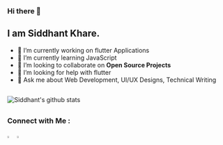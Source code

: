 ### Hi there 👋

## I am Siddhant Khare.


- 🔭 I’m currently working on flutter Applications
- 🌱 I’m currently learning JavaScript
- 👯 I’m looking to collaborate on **Open Source Projects**
- 🤔 I’m looking for help with flutter 
- 💬 Ask me about Web Development, UI/UX Designs, Technical Writing

##



![Siddhant's github stats](https://github-readme-stats.vercel.app/api?username=Siddhant-K-code&show_icons=true&line_height=30)<br>


##
### Connect with Me :

[<img src="https://img.icons8.com/color/48/000000/twitter.png" width="3.5%"/>](https://twitter.com/Siddhant_K_code)
[<img src="https://img.icons8.com/color/48/000000/linkedin.png" width="3.5%"/>](https://www.linkedin.com/in/siddhantkhare24/)
